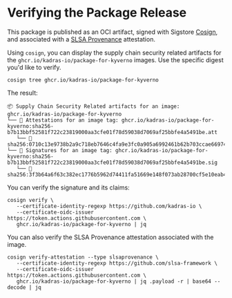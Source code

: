 # Verifying the Package Release

This package is published as an OCI artifact, signed with Sigstore [Cosign](https://docs.sigstore.dev/cosign/overview), and associated with a [SLSA Provenance](https://slsa.dev/provenance) attestation.

Using `cosign`, you can display the supply chain security related artifacts for the `ghcr.io/kadras-io/package-for-kyverno` images. Use the specific digest you'd like to verify.

```shell
cosign tree ghcr.io/kadras-io/package-for-kyverno
```

The result:

```shell
📦 Supply Chain Security Related artifacts for an image: ghcr.io/kadras-io/package-for-kyverno
└── 💾 Attestations for an image tag: ghcr.io/kadras-io/package-for-kyverno:sha256-b7b13bbf52581f722c23819000aa3cfe01f78d59038d7069af25bbfe4a5491be.att
   └── 🍒 sha256:0710c13e9738b2a9c718eb7646c4fa9e3fc0a905a6992461b62b703ccae66974
└── 🔐 Signatures for an image tag: ghcr.io/kadras-io/package-for-kyverno:sha256-b7b13bbf52581f722c23819000aa3cfe01f78d59038d7069af25bbfe4a5491be.sig
   └── 🍒 sha256:3f3b64a6f63c382ec1776b5962d74411fa51669e148f073ab28700cf5e10eab4
```

You can verify the signature and its claims:

```shell
cosign verify \
   --certificate-identity-regexp https://github.com/kadras-io \
   --certificate-oidc-issuer https://token.actions.githubusercontent.com \
   ghcr.io/kadras-io/package-for-kyverno | jq
```

You can also verify the SLSA Provenance attestation associated with the image.

```shell
cosign verify-attestation --type slsaprovenance \
   --certificate-identity-regexp https://github.com/slsa-framework \
   --certificate-oidc-issuer https://token.actions.githubusercontent.com \
   ghcr.io/kadras-io/package-for-kyverno | jq .payload -r | base64 --decode | jq
```
